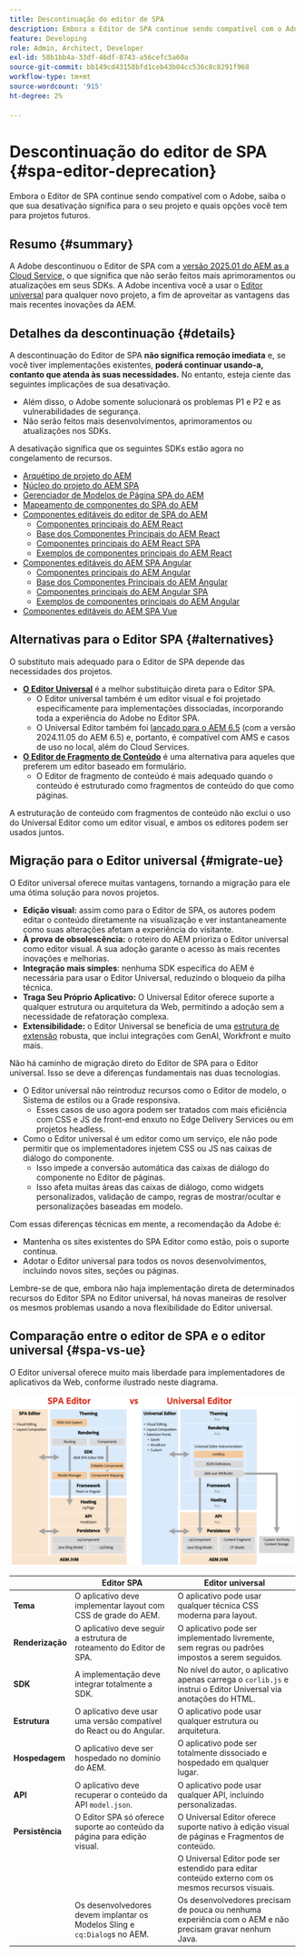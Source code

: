 ```yaml
---
title: Descontinuação do editor de SPA
description: Embora o Editor de SPA continue sendo compatível com o Adobe, saiba o que sua desativação significa para o seu projeto e quais opções você tem para projetos futuros.
feature: Developing
role: Admin, Architect, Developer
exl-id: 58b1bb4a-33df-46df-8743-a56cefc5a60a
source-git-commit: bb149cd43158bfd1ceb43b04cc536c8c8291f968
workflow-type: tm+mt
source-wordcount: '915'
ht-degree: 2%

---
```



# Descontinuação do editor de SPA {#spa-editor-deprecation}

Embora o Editor de SPA continue sendo compatível com o Adobe, saiba o que sua desativação significa para o seu projeto e quais opções você tem para projetos futuros.

## Resumo {#summary}

A Adobe descontinuou o Editor de SPA com a [versão 2025.01 do AEM as a Cloud Service,](/help/release-notes/release-notes-cloud/2025/release-notes-2025-1-0.md#spa-editor) o que significa que não serão feitos mais aprimoramentos ou atualizações em seus SDKs. A Adobe incentiva você a usar o [Editor universal](/help/implementing/universal-editor/introduction.md) para qualquer novo projeto, a fim de aproveitar as vantagens das mais recentes inovações da AEM.

## Detalhes da descontinuação {#details}

A descontinuação do Editor de SPA **não significa remoção imediata** e, se você tiver implementações existentes, **poderá continuar usando-a, contanto que atenda às suas necessidades.** No entanto, esteja ciente das seguintes implicações de sua desativação.

* Além disso, o Adobe somente solucionará os problemas P1 e P2 e as vulnerabilidades de segurança.
* Não serão feitos mais desenvolvimentos, aprimoramentos ou atualizações nos SDKs.

A desativação significa que os seguintes SDKs estão agora no congelamento de recursos.

* [Arquétipo de projeto do AEM](https://github.com/adobe/aem-project-archetype/)
* [Núcleo do projeto do AEM SPA](https://github.com/adobe/aem-spa-project-core)
* [Gerenciador de Modelos de Página SPA do AEM](https://github.com/adobe/aem-spa-page-model-manager)
* [Mapeamento de componentes do SPA do AEM](https://github.com/adobe/aem-spa-component-mapping)
* [Componentes editáveis do editor de SPA do AEM](https://github.com/adobe/aem-react-editable-components)
   * [Componentes principais do AEM React](https://github.com/adobe/aem-react-core-wcm-components)
   * [Base dos Componentes Principais do AEM React](https://github.com/adobe/aem-react-core-wcm-components-base)
   * [Componentes principais do AEM React SPA](https://github.com/adobe/aem-react-core-wcm-components-spa)
   * [Exemplos de componentes principais do AEM React](https://github.com/adobe/aem-react-core-wcm-components-examples)
* [Componentes editáveis do AEM SPA Angular](https://github.com/adobe/aem-angular-editable-components)
   * [Componentes principais do AEM Angular](https://github.com/adobe/aem-angular-core-wcm-components)
   * [Base dos Componentes Principais do AEM Angular](https://github.com/adobe/aem-angular-core-wcm-components-base)
   * [Componentes principais do AEM Angular SPA](https://github.com/adobe/aem-angular-core-wcm-components-spa)
   * [Exemplos de componentes principais do AEM Angular](https://github.com/adobe/aem-angular-core-wcm-components-examples)
* [Componentes editáveis do AEM SPA Vue](https://github.com/mavicellc/aem-vue-editable-components)

## Alternativas para o Editor SPA {#alternatives}

O substituto mais adequado para o Editor de SPA depende das necessidades dos projetos.

* **[O Editor Universal](https://www.aem.live/docs/aem-authoring)** é a melhor substituição direta para o Editor SPA.
   * O Editor universal também é um editor visual e foi projetado especificamente para implementações dissociadas, incorporando toda a experiência do Adobe no Editor SPA.
   * O Universal Editor também foi [lançado para o AEM 6.5](https://experienceleague.adobe.com/pt-br/docs/experience-manager-65/content/implementing/developing/headless/universal-editor/introduction) (com a versão 2024.11.05 do AEM 6.5) e, portanto, é compatível com AMS e casos de uso no local, além do Cloud Services.
* **[O Editor de Fragmento de Conteúdo](/help/assets/content-fragments/content-fragments-managing.md)** é uma alternativa para aqueles que preferem um editor baseado em formulário.
   * O Editor de fragmento de conteúdo é mais adequado quando o conteúdo é estruturado como fragmentos de conteúdo do que como páginas.

A estruturação de conteúdo com fragmentos de conteúdo não exclui o uso do Universal Editor como um editor visual, e ambos os editores podem ser usados juntos.

## Migração para o Editor universal {#migrate-ue}

O Editor universal oferece muitas vantagens, tornando a migração para ele uma ótima solução para novos projetos.

* **Edição visual:** assim como para o Editor de SPA, os autores podem editar o conteúdo diretamente na visualização e ver instantaneamente como suas alterações afetam a experiência do visitante.
* **À prova de obsolescência:** o roteiro do AEM prioriza o Editor universal como editor visual. A sua adoção garante o acesso às mais recentes inovações e melhorias.
* **Integração mais simples**: nenhuma SDK específica do AEM é necessária para usar o Editor Universal, reduzindo o bloqueio da pilha técnica.
* **Traga Seu Próprio Aplicativo:** O Universal Editor oferece suporte a qualquer estrutura ou arquitetura da Web, permitindo a adoção sem a necessidade de refatoração complexa.
* **Extensibilidade:** o Editor Universal se beneficia de uma [estrutura de extensão](/help/implementing/universal-editor/extending.md) robusta, que inclui integrações com GenAI, Workfront e muito mais.

Não há caminho de migração direto do Editor de SPA para o Editor universal. Isso se deve a diferenças fundamentais nas duas tecnologias.

* O Editor universal não reintroduz recursos como o Editor de modelo, o Sistema de estilos ou a Grade responsiva.
   * Esses casos de uso agora podem ser tratados com mais eficiência com CSS e JS de front-end enxuto no Edge Delivery Services ou em projetos headless.
* Como o Editor universal é um editor como um serviço, ele não pode permitir que os implementadores injetem CSS ou JS nas caixas de diálogo do componente.
   * Isso impede a conversão automática das caixas de diálogo do componente no Editor de páginas.
   * Isso afeta muitas áreas das caixas de diálogo, como widgets personalizados, validação de campo, regras de mostrar/ocultar e personalizações baseadas em modelo.

Com essas diferenças técnicas em mente, a recomendação da Adobe é:

* Mantenha os sites existentes do SPA Editor como estão, pois o suporte continua.
* Adotar o Editor universal para todos os novos desenvolvimentos, incluindo novos sites, seções ou páginas.

Lembre-se de que, embora não haja implementação direta de determinados recursos do Editor SPA no Editor universal, há novas maneiras de resolver os mesmos problemas usando a nova flexibilidade do Editor universal.

## Comparação entre o editor de SPA e o editor universal {#spa-vs-ue}

O Editor universal oferece muito mais liberdade para implementadores de aplicativos da Web, conforme ilustrado neste diagrama.

![Comparação entre o Editor Universal e as arquiteturas do Editor SPA](assets/spa-editor-vs-ue.png)

|  | Editor SPA | Editor universal |
|---|---|---|
| **Tema** | O aplicativo deve implementar layout com CSS de grade do AEM. | O aplicativo pode usar qualquer técnica CSS moderna para layout. |
| **Renderização** | O aplicativo deve seguir a estrutura de roteamento do Editor de SPA. | O aplicativo pode ser implementado livremente, sem regras ou padrões impostos a serem seguidos. |
| **SDK** | A implementação deve integrar totalmente a SDK. | No nível do autor, o aplicativo apenas carrega o `corlib.js` e instrui o Editor Universal via anotações do HTML. |
| **Estrutura** | O aplicativo deve usar uma versão compatível do React ou do Angular. | O aplicativo pode usar qualquer estrutura ou arquitetura. |
| **Hospedagem** | O aplicativo deve ser hospedado no domínio do AEM. | O aplicativo pode ser totalmente dissociado e hospedado em qualquer lugar. |
| **API** | O aplicativo deve recuperar o conteúdo da API `model.json`. | O aplicativo pode usar qualquer API, incluindo personalizadas. |
| **Persistência** | O Editor SPA só oferece suporte ao conteúdo da página para edição visual. | O Universal Editor oferece suporte nativo à edição visual de páginas e Fragmentos de conteúdo. |
|  |  | O Universal Editor pode ser estendido para editar conteúdo externo com os mesmos recursos visuais. |
|  | Os desenvolvedores devem implantar os Modelos Sling e `cq:Dialog`s no AEM. | Os desenvolvedores precisam de pouca ou nenhuma experiência com o AEM e não precisam gravar nenhum Java. |
